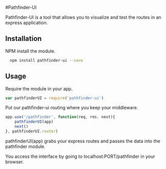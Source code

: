 #Pathfinder-UI

Pathfinder-UI is a tool that allows you to visualize and test the routes in an express application.	

## Installation

NPM install the module.

```bash
  npm install pathfinder-ui --save
```


## Usage

Require the module in your app.
```js
var pathfinderUI = require('pathfinder-ui')
```

Put our pathfinder-ui routing where you keep your middleware.

```js
app.use('/pathfinder', function(req, res, next){
	pathfinderUI(app)
	next()
}, pathfinderUI.router)
```

pathfinderUI(app) grabs your express routes and passes the data into the pathfinder module.

You access the interface by going to localhost:PORT/pathfinder in your browser.

<!-- ## Tests

## Contributing

## Release History

 -->
